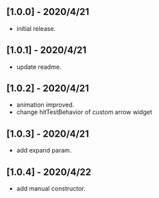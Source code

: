 ## [1.0.0] - 2020/4/21

* initial release.

## [1.0.1] - 2020/4/21

* update readme.

## [1.0.2] - 2020/4/21

* animation improved.
* change hitTestBehavior of custom arrow widget

## [1.0.3] - 2020/4/21

* add expand param.

## [1.0.4] - 2020/4/22

* add manual constructor.